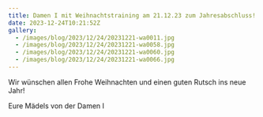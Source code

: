 ```yaml
---
title: Damen I mit Weihnachtstraining am 21.12.23 zum Jahresabschluss!
date: 2023-12-24T10:21:52Z
gallery:
  - /images/blog/2023/12/24/20231221-wa0011.jpg
  - /images/blog/2023/12/24/20231221-wa0058.jpg
  - /images/blog/2023/12/24/20231221-wa0060.jpg
  - /images/blog/2023/12/24/20231221-wa0066.jpg
---
```


Wir wünschen allen Frohe Weihnachten und einen guten Rutsch ins neue
Jahr!

Eure Mädels von der Damen I
